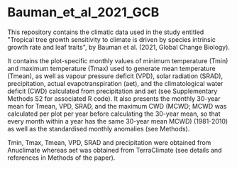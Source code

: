 # Bauman_et_al_2021_GCB
This repository contains the climatic data used in the study entitled "Tropical tree growth sensitivity to climate is driven by species intrinsic growth rate and leaf traits", by Bauman et al. (2021, Global Change Biology).

It contains the plot-specific monthly values of minimum temperature (Tmin) and maximum temperature (Tmax) used to generate mean temperature (Tmean), as well as vapour pressure deficit (VPD), solar radiation (SRAD), precipitation, actual evapotranspiration (aet), and the climatological water deficit (CWD) calculated from precipitation and aet (see Supplementary Methods S2 for associated R code). It also presents the monthly 30-year mean for Tmean, VPD, SRAD, and the maximum CWD (MCWD; MCWD was calculated per plot per year before calculating the 30-year mean, so that every month within a year has the same 30-year mean MCWD) (1981-2010) as well as the standardised monthly anomalies (see Methods).

Tmin, Tmax, Tmean, VPD, SRAD and precipitation were obtained from Anuclimate whereas aet was obtained from TerraClimate (see details and references in Methods of the paper).
